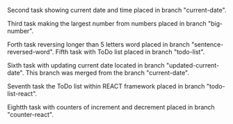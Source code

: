Second task showing current date and time placed in branch "current-date".

Third task making the largest number from numbers placed in branch "big-number".

Forth task reversing longer than 5 letters word placed in branch "sentence-reversed-word".
Fifth task with ToDo list placed in branch "todo-list".

Sixth task with updating current date located in branch "updated-current-date". This branch was merged from the branch "current-date".

Seventh task the ToDo list within REACT framework placed in branch "todo-list-react".

Eightth task with counters of increment and decrement placed in branch "counter-react".